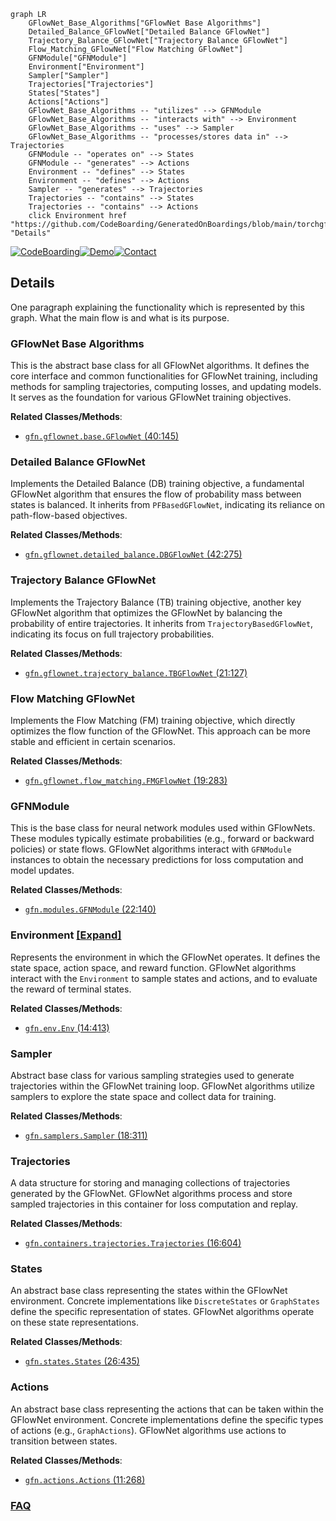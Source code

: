 ```mermaid
graph LR
    GFlowNet_Base_Algorithms["GFlowNet Base Algorithms"]
    Detailed_Balance_GFlowNet["Detailed Balance GFlowNet"]
    Trajectory_Balance_GFlowNet["Trajectory Balance GFlowNet"]
    Flow_Matching_GFlowNet["Flow Matching GFlowNet"]
    GFNModule["GFNModule"]
    Environment["Environment"]
    Sampler["Sampler"]
    Trajectories["Trajectories"]
    States["States"]
    Actions["Actions"]
    GFlowNet_Base_Algorithms -- "utilizes" --> GFNModule
    GFlowNet_Base_Algorithms -- "interacts with" --> Environment
    GFlowNet_Base_Algorithms -- "uses" --> Sampler
    GFlowNet_Base_Algorithms -- "processes/stores data in" --> Trajectories
    GFNModule -- "operates on" --> States
    GFNModule -- "generates" --> Actions
    Environment -- "defines" --> States
    Environment -- "defines" --> Actions
    Sampler -- "generates" --> Trajectories
    Trajectories -- "contains" --> States
    Trajectories -- "contains" --> Actions
    click Environment href "https://github.com/CodeBoarding/GeneratedOnBoardings/blob/main/torchgfn/Environment.md" "Details"
```

[![CodeBoarding](https://img.shields.io/badge/Generated%20by-CodeBoarding-9cf?style=flat-square)](https://github.com/CodeBoarding/GeneratedOnBoardings)[![Demo](https://img.shields.io/badge/Try%20our-Demo-blue?style=flat-square)](https://www.codeboarding.org/demo)[![Contact](https://img.shields.io/badge/Contact%20us%20-%20contact@codeboarding.org-lightgrey?style=flat-square)](mailto:contact@codeboarding.org)

## Details

One paragraph explaining the functionality which is represented by this graph. What the main flow is and what is its purpose.

### GFlowNet Base Algorithms
This is the abstract base class for all GFlowNet algorithms. It defines the core interface and common functionalities for GFlowNet training, including methods for sampling trajectories, computing losses, and updating models. It serves as the foundation for various GFlowNet training objectives.


**Related Classes/Methods**:

- <a href="https://github.com/gfnorg/torchgfn/blob/master/src/gfn/gflownet/base.py#L40-L145" target="_blank" rel="noopener noreferrer">`gfn.gflownet.base.GFlowNet` (40:145)</a>


### Detailed Balance GFlowNet
Implements the Detailed Balance (DB) training objective, a fundamental GFlowNet algorithm that ensures the flow of probability mass between states is balanced. It inherits from `PFBasedGFlowNet`, indicating its reliance on path-flow-based objectives.


**Related Classes/Methods**:

- <a href="https://github.com/gfnorg/torchgfn/blob/master/src/gfn/gflownet/detailed_balance.py#L42-L275" target="_blank" rel="noopener noreferrer">`gfn.gflownet.detailed_balance.DBGFlowNet` (42:275)</a>


### Trajectory Balance GFlowNet
Implements the Trajectory Balance (TB) training objective, another key GFlowNet algorithm that optimizes the GFlowNet by balancing the probability of entire trajectories. It inherits from `TrajectoryBasedGFlowNet`, indicating its focus on full trajectory probabilities.


**Related Classes/Methods**:

- <a href="https://github.com/gfnorg/torchgfn/blob/master/src/gfn/gflownet/trajectory_balance.py#L21-L127" target="_blank" rel="noopener noreferrer">`gfn.gflownet.trajectory_balance.TBGFlowNet` (21:127)</a>


### Flow Matching GFlowNet
Implements the Flow Matching (FM) training objective, which directly optimizes the flow function of the GFlowNet. This approach can be more stable and efficient in certain scenarios.


**Related Classes/Methods**:

- <a href="https://github.com/gfnorg/torchgfn/blob/master/src/gfn/gflownet/flow_matching.py#L19-L283" target="_blank" rel="noopener noreferrer">`gfn.gflownet.flow_matching.FMGFlowNet` (19:283)</a>


### GFNModule
This is the base class for neural network modules used within GFlowNets. These modules typically estimate probabilities (e.g., forward or backward policies) or state flows. GFlowNet algorithms interact with `GFNModule` instances to obtain the necessary predictions for loss computation and model updates.


**Related Classes/Methods**:

- <a href="https://github.com/gfnorg/torchgfn/blob/master/src/gfn/modules.py#L22-L140" target="_blank" rel="noopener noreferrer">`gfn.modules.GFNModule` (22:140)</a>


### Environment [[Expand]](./Environment.md)
Represents the environment in which the GFlowNet operates. It defines the state space, action space, and reward function. GFlowNet algorithms interact with the `Environment` to sample states and actions, and to evaluate the reward of terminal states.


**Related Classes/Methods**:

- <a href="https://github.com/gfnorg/torchgfn/blob/master/src/gfn/env.py#L14-L413" target="_blank" rel="noopener noreferrer">`gfn.env.Env` (14:413)</a>


### Sampler
Abstract base class for various sampling strategies used to generate trajectories within the GFlowNet training loop. GFlowNet algorithms utilize samplers to explore the state space and collect data for training.


**Related Classes/Methods**:

- <a href="https://github.com/gfnorg/torchgfn/blob/master/src/gfn/samplers.py#L18-L311" target="_blank" rel="noopener noreferrer">`gfn.samplers.Sampler` (18:311)</a>


### Trajectories
A data structure for storing and managing collections of trajectories generated by the GFlowNet. GFlowNet algorithms process and store sampled trajectories in this container for loss computation and replay.


**Related Classes/Methods**:

- <a href="https://github.com/gfnorg/torchgfn/blob/master/src/gfn/containers/trajectories.py#L16-L604" target="_blank" rel="noopener noreferrer">`gfn.containers.trajectories.Trajectories` (16:604)</a>


### States
An abstract base class representing the states within the GFlowNet environment. Concrete implementations like `DiscreteStates` or `GraphStates` define the specific representation of states. GFlowNet algorithms operate on these state representations.


**Related Classes/Methods**:

- <a href="https://github.com/gfnorg/torchgfn/blob/master/src/gfn/states.py#L26-L435" target="_blank" rel="noopener noreferrer">`gfn.states.States` (26:435)</a>


### Actions
An abstract base class representing the actions that can be taken within the GFlowNet environment. Concrete implementations define the specific types of actions (e.g., `GraphActions`). GFlowNet algorithms use actions to transition between states.


**Related Classes/Methods**:

- <a href="https://github.com/gfnorg/torchgfn/blob/master/src/gfn/actions.py#L11-L268" target="_blank" rel="noopener noreferrer">`gfn.actions.Actions` (11:268)</a>




### [FAQ](https://github.com/CodeBoarding/GeneratedOnBoardings/tree/main?tab=readme-ov-file#faq)